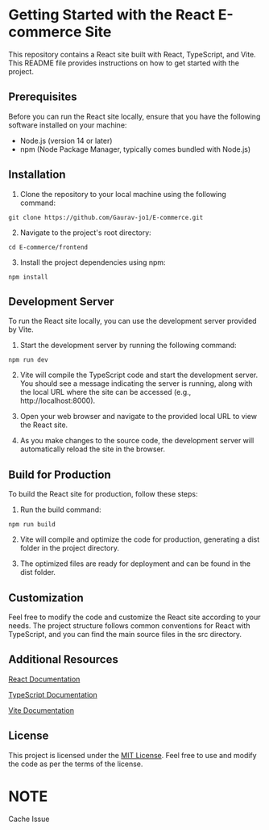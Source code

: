 # Getting Started with the React E-commerce Site

This repository contains a React site built with React, TypeScript, and Vite. This README file provides instructions on how to get started with the project.

## Prerequisites

Before you can run the React site locally, ensure that you have the following software installed on your machine:

<ul>
    <li>
        Node.js (version 14 or later)
    </li>
    <li>
    npm (Node Package Manager, typically comes bundled with Node.js)
    </li>
</ul>

## Installation

1. Clone the repository to your local machine using the following command:

```
git clone https://github.com/Gaurav-jo1/E-commerce.git
```

2. Navigate to the project's root directory:

```
cd E-commerce/frontend
```

3. Install the project dependencies using npm:

```
npm install
```

## Development Server

To run the React site locally, you can use the development server provided by Vite.

1. Start the development server by running the following command:

```
npm run dev
```

2. Vite will compile the TypeScript code and start the development server. You should see a message indicating the server is running, along with the local URL where the site can be accessed (e.g., http://localhost:8000).

3. Open your web browser and navigate to the provided local URL to view the React site.

4. As you make changes to the source code, the development server will automatically reload the site in the browser.

## Build for Production

To build the React site for production, follow these steps:

1. Run the build command:

```
npm run build
```

2. Vite will compile and optimize the code for production, generating a dist folder in the project directory.

3. The optimized files are ready for deployment and can be found in the dist folder.

## Customization

Feel free to modify the code and customize the React site according to your needs. The project structure follows common conventions for React with TypeScript, and you can find the main source files in the src directory.

## Additional Resources

<a href="https://react.dev/learn">React Documentation</a>

<a href="https://www.typescriptlang.org/docs/">TypeScript Documentation</a>

<a href="https://vitejs.dev/guide ">Vite Documentation</a>

## License

This project is licensed under the <a href="https://opensource.org/license/mit/"> MIT License</a>. Feel free to use and modify the code as per the terms of the license.


# NOTE

Cache Issue